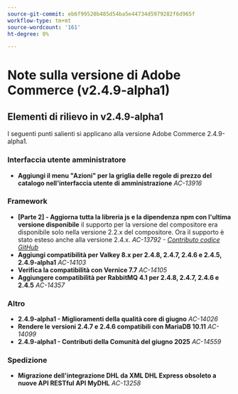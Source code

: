 ```yaml
---
source-git-commit: eb6f99520b485d54ba5e44734d5979282f6d965f
workflow-type: tm+mt
source-wordcount: '161'
ht-degree: 0%

---
```

# Note sulla versione di Adobe Commerce (v2.4.9-alpha1)

## Elementi di rilievo in v2.4.9-alpha1

I seguenti punti salienti si applicano alla versione Adobe Commerce 2.4.9-alpha1.

### Interfaccia utente amministratore

* __Aggiungi il menu &quot;Azioni&quot; per la griglia delle regole di prezzo del catalogo nell&#39;interfaccia utente di amministrazione__
  _AC-13916_

### Framework

* __[Parte 2] - Aggiorna tutta la libreria js e la dipendenza npm con l&#39;ultima versione disponibile__
il supporto per la versione del compositore era disponibile solo nella versione 2.2.x del compositore. Ora il supporto è stato esteso anche alla versione 2.4.x.
  _AC-13792 - [Contributo codice GitHub](https://github.com/magento/magento2/commit/19844aa0)_
* __Aggiungi compatibilità per Valkey 8.x per 2.4.8, 2.4.7, 2.4.6 e 2.4.5, 2.4.9-alpha1__
  _AC-14103_
* __Verifica la compatibilità con Vernice 7.7__
  _AC-14105_
* __Aggiungere compatibilità per RabbitMQ 4.1 per 2.4.8, 2.4.7, 2.4.6 e 2.4.5__
  _AC-14357_

### Altro

* __2.4.9-alpha1 - Miglioramenti della qualità core di giugno__
  _AC-14026_
* __Rendere le versioni 2.4.7 e 2.4.6 compatibili con MariaDB 10.11__
  _AC-14099_
* __2.4.9-alpha1 - Contributi della Comunità del giugno 2025__
  _AC-14559_

### Spedizione

* __Migrazione dell&#39;integrazione DHL da XML DHL Express obsoleto a nuove API RESTful API MyDHL__
  _AC-13258_
